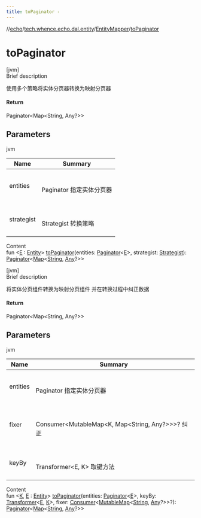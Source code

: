 ```yaml
---
title: toPaginator -
---
```

//[echo](../../index.md)/[tech.whence.echo.dal.entity](../index.md)/[EntityMapper](index.md)/[toPaginator](to-paginator.md)



# toPaginator  
[jvm]  
Brief description  


使用多个策略将实体分页器转换为映射分页器



#### Return  


Paginator<Map<String, Any?>>



## Parameters  
  
jvm  
  
|  Name|  Summary| 
|---|---|
| entities| <br><br>Paginator<E> 指定实体分页器<br><br>
| strategist| <br><br>Strategist 转换策略<br><br>
  
  
Content  
fun <[E](to-paginator.md) : [Entity](../-entity/index.md)> [toPaginator](to-paginator.md)(entities: [Paginator](../../tech.whence.echo.container/-paginator/index.md)<[E](to-paginator.md)>, strategist: [Strategist](../../tech.whence.echo.strategy/-strategist/index.md)): [Paginator](../../tech.whence.echo.container/-paginator/index.md)<[Map](https://kotlinlang.org/api/latest/jvm/stdlib/kotlin.collections/-map/index.html)<[String](https://kotlinlang.org/api/latest/jvm/stdlib/kotlin/-string/index.html), [Any](https://kotlinlang.org/api/latest/jvm/stdlib/kotlin/-any/index.html)?>>  


[jvm]  
Brief description  


将实体分页组件转换为映射分页组件 并在转换过程中纠正数据



#### Return  


Paginator<Map<String, Any?>>



## Parameters  
  
jvm  
  
|  Name|  Summary| 
|---|---|
| entities| <br><br>Paginator<E> 指定实体分页器<br><br>
| fixer| <br><br>Consumer<MutableMap<K, Map<String, Any?>>>? 纠正<br><br>
| keyBy| <br><br>Transformer<E, K> 取键方法<br><br>
  
  
Content  
fun <[K](to-paginator.md), [E](to-paginator.md) : [Entity](../-entity/index.md)> [toPaginator](to-paginator.md)(entities: [Paginator](../../tech.whence.echo.container/-paginator/index.md)<[E](to-paginator.md)>, keyBy: [Transformer](../../tech.whence.echo.function/-transformer/index.md)<[E](to-paginator.md), [K](to-paginator.md)>, fixer: [Consumer](../../tech.whence.echo.function/-consumer/index.md)<[MutableMap](https://kotlinlang.org/api/latest/jvm/stdlib/kotlin.collections/-mutable-map/index.html)<[String](https://kotlinlang.org/api/latest/jvm/stdlib/kotlin/-string/index.html), [Any](https://kotlinlang.org/api/latest/jvm/stdlib/kotlin/-any/index.html)?>>?): [Paginator](../../tech.whence.echo.container/-paginator/index.md)<[Map](https://kotlinlang.org/api/latest/jvm/stdlib/kotlin.collections/-map/index.html)<[String](https://kotlinlang.org/api/latest/jvm/stdlib/kotlin/-string/index.html), [Any](https://kotlinlang.org/api/latest/jvm/stdlib/kotlin/-any/index.html)?>>  



